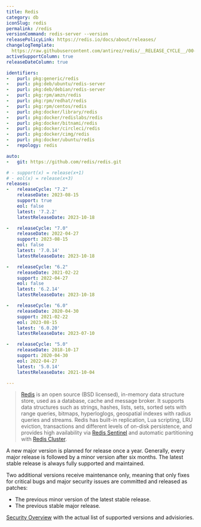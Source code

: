 ```yaml
---
title: Redis
category: db
iconSlug: redis
permalink: /redis
versionCommand: redis-server --version
releasePolicyLink: https://redis.io/docs/about/releases/
changelogTemplate: 
  https://raw.githubusercontent.com/antirez/redis/__RELEASE_CYCLE__/00-RELEASENOTES
activeSupportColumn: true
releaseDateColumn: true

identifiers:
-   purl: pkg:generic/redis
-   purl: pkg:deb/ubuntu/redis-server
-   purl: pkg:deb/debian/redis-server
-   purl: pkg:rpm/amzn/redis
-   purl: pkg:rpm/redhat/redis
-   purl: pkg:rpm/centos/redis
-   purl: pkg:docker/library/redis
-   purl: pkg:docker/redislabs/redis
-   purl: pkg:docker/bitnami/redis
-   purl: pkg:docker/circleci/redis
-   purl: pkg:docker/cimg/redis
-   purl: pkg:docker/ubuntu/redis
-   repology: redis

auto:
-   git: https://github.com/redis/redis.git

# - support(x) = release(x+1)
# - eol(x) = release(x+3)
releases:
-   releaseCycle: "7.2"
    releaseDate: 2023-08-15
    support: true
    eol: false
    latest: '7.2.2'
    latestReleaseDate: 2023-10-18

-   releaseCycle: "7.0"
    releaseDate: 2022-04-27
    support: 2023-08-15
    eol: false
    latest: '7.0.14'
    latestReleaseDate: 2023-10-18

-   releaseCycle: "6.2"
    releaseDate: 2021-02-22
    support: 2022-04-27
    eol: false
    latest: '6.2.14'
    latestReleaseDate: 2023-10-18

-   releaseCycle: "6.0"
    releaseDate: 2020-04-30
    support: 2021-02-22
    eol: 2023-08-15
    latest: '6.0.20'
    latestReleaseDate: 2023-07-10

-   releaseCycle: "5.0"
    releaseDate: 2018-10-17
    support: 2020-04-30
    eol: 2022-04-27
    latest: '5.0.14'
    latestReleaseDate: 2021-10-04

---
```


> [Redis](https://redis.io/) is an open source (BSD licensed), in-memory data structure store, used
> as a database, cache and message broker. It supports data structures such as strings, hashes,
> lists, sets, sorted sets with range queries, bitmaps, hyperloglogs, geospatial indexes with radius
> queries and streams. Redis has built-in replication, Lua scripting, LRU eviction, transactions and
> different levels of on-disk persistence, and provides high availability via
> [Redis Sentinel](https://redis.io/docs/management/sentinel/) and automatic partitioning with
> [Redis Cluster](https://docs.redis.com/latest/rc/concepts/clustering/).


A new major version is planned for release once a year. Generally, every major release is followed
by a minor version after six months. The latest stable release is always fully supported and
maintained.

Two additional versions receive maintenance only, meaning that only fixes for critical bugs and
major security issues are committed and released as patches:

- The previous minor version of the latest stable release.
- The previous stable major release.

[Security Overview](https://github.com/redis/redis/security) with the actual list of supported versions and advisiories.
